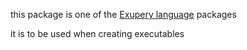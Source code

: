 this package is one of the [Exupery language](https://github.com/corno/exupery-documentation) packages

it is to be used when creating executables

